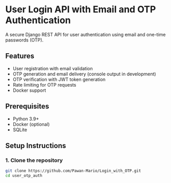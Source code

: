 # User Login API with Email and OTP Authentication

A secure Django REST API for user authentication using email and one-time passwords (OTP).

## Features

- User registration with email validation
- OTP generation and email delivery (console output in development)
- OTP verification with JWT token generation
- Rate limiting for OTP requests
- Docker support

## Prerequisites

- Python 3.9+
- Docker (optional)
- SQLite
## Setup Instructions

### 1. Clone the repository

```bash
git clone https://github.com/Pawan-Mario/Login_with_OTP.git
cd user_otp_auth
